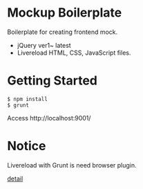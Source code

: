Mockup Boilerplate
===========

Boilerplate for creating frontend mock.

* jQuery ver1~ latest
* Livereload HTML, CSS, JavaScript files.

Getting Started
===========

~~~
$ npm install
$ grunt
~~~

Access http://localhost:9001/

Notice
===========
Livereload with Grunt is need browser plugin.

[detail](http://feedback.livereload.com/knowledgebase/articles/86242-how-do-i-install-and-use-the-browser-extensions-)
